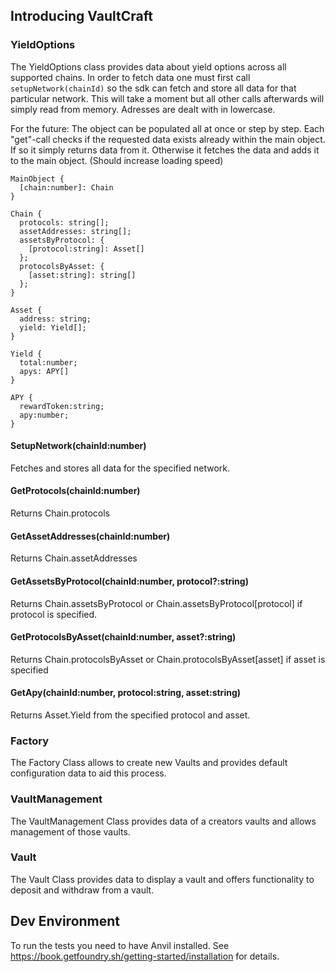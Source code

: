 ## Introducing VaultCraft

### YieldOptions
The YieldOptions class provides data about yield options across all supported chains.
In order to fetch data one must first call `setupNetwork(chainId)` so the sdk can fetch and store all data for that particular network. This will take a moment but all other calls afterwards will simply read from memory.
Adresses are dealt with in lowercase.


For the future: 
The object can be populated all at once or step by step.
Each "get"-call checks if the requested data exists already within the main object. If so it simply returns data from it. Otherwise it fetches the data and adds it to the main object. (Should increase loading speed)

```
MainObject {
  [chain:number]: Chain
}

Chain {
  protocols: string[];
  assetAddresses: string[];
  assetsByProtocol: {
    [protocol:string]: Asset[]
  };
  protocolsByAsset: {
    [asset:string]: string[]
  };
}

Asset {
  address: string;
  yield: Yield[];
}

Yield {
  total:number;
  apys: APY[]
}

APY {
  rewardToken:string; 
  apy:number;
}
```

#### SetupNetwork(chainId:number)
Fetches and stores all data for the specified network.

#### GetProtocols(chainId:number)
Returns Chain.protocols
#### GetAssetAddresses(chainId:number)
Returns Chain.assetAddresses

#### GetAssetsByProtocol(chainId:number, protocol?:string)
Returns Chain.assetsByProtocol or Chain.assetsByProtocol[protocol] if protocol is specified.

#### GetProtocolsByAsset(chainId:number, asset?:string)
Returns Chain.protocolsByAsset or Chain.protocolsByAsset[asset] if asset is specified

#### GetApy(chainId:number, protocol:string, asset:string)
Returns Asset.Yield from the specified protocol and asset.

### Factory
The Factory Class allows to create new Vaults and provides default configuration data to aid this process.

### VaultManagement
The VaultManagement Class provides data of a creators vaults and allows management of those vaults.

### Vault
The Vault Class provides data to display a vault and offers functionality to deposit and withdraw from a vault.

## Dev Environment

To run the tests you need to have Anvil installed. See https://book.getfoundry.sh/getting-started/installation for details.